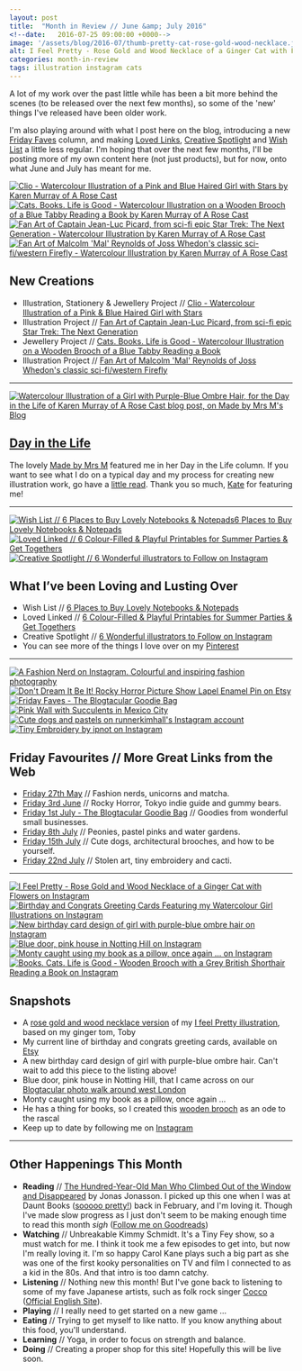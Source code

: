 ```yaml
---
layout: post
title:  "Month in Review // June &amp; July 2016"
<!--date:   2016-07-25 09:00:00 +0000-->
image: '/assets/blog/2016-07/thumb-pretty-cat-rose-gold-wood-necklace.jpg'
alt: I Feel Pretty - Rose Gold and Wood Necklace of a Ginger Cat with Flowers
categories: month-in-review
tags: illustration instagram cats
---
```


<p class="intro">A lot of my work over the past little while has been a bit more behind the scenes (to be released over the next few months), so some of the 'new' things I've released have been older work.</p>

I'm also playing around with what I post here on the blog, introducing a new [Friday Faves](/category/friday-favourites/) column, and making [Loved Links](/category/loved-links/), [Creative Spotlight](/category/creative-spotlight/) and [Wish List](/category/wish-list/) a little less regular. I'm hoping that over the next few months, I'll be posting more of my own content here (not just products), but for now, onto what June and July has meant for me.

<div class="row">
	<div class="col-md-6">
		<a href="/my-work/2016/06/04/clio-birthday-card-art-print-wooden-necklace-markdown.html" title="Clio - Watercolour Illustration of a Pink and Blue Haired Girl with Stars by Karen Murray of A Rose Cast"><img src="/assets/folio/portraits/clio-pink-blue-hair-birthday.jpg" alt="Clio - Watercolour Illustration of a Pink and Blue Haired Girl with Stars by Karen Murray of A Rose Cast" title="Clio - Watercolour Illustration of a Pink and Blue Haired Girl with Stars by Karen Murray of @arosecast"></a>
	</div>
	<div class="col-md-6">
		<a href="/my-work/2016/07/04/cats-books-life-is-good-wooden-brooch.html" title="Cats. Books. Life is Good - Watercolour Illustration on a Wooden Brooch of a Blue Tabby Reading a Book by Karen Murray of A Rose Cast"><img src="/assets/folio/wsb/illustration-books-cats-life-is-good.jpg" alt="Cats. Books. Life is Good - Watercolour Illustration on a Wooden Brooch of a Blue Tabby Reading a Book by Karen Murray of A Rose Cast" title="Cats. Books. Life is Good - Watercolour Illustration on a Wooden Brooch of a Blue Tabby Reading a Book by Karen Murray of @arosecast"></a>
	</div>
</div>
<div class="row">
	<div class="col-md-6">
		<a href="/my-work/2016/06/13/fanart-captain-picard-star-trek-tng.html" title="alt=Fan Art of Captain Jean-Luc Picard, from sci-fi epic Star Trek: The Next Generation - Watercolour Illustration by Karen Murray of A Rose Cast"><img src="/assets/folio/fanart/illustration-fanart-picard.jpg" alt="Fan Art of Captain Jean-Luc Picard, from sci-fi epic Star Trek: The Next Generation - Watercolour Illustration by Karen Murray of A Rose Cast" title="Fan Art of Captain Jean-Luc Picard, from sci-fi epic Star Trek: The Next Generation - Watercolour Illustration by Karen Murray of @arosecast"></a>
	</div>
	<div class="col-md-6">
		<a href="/my-work/2016/07/18/fanart-malcolm-reynolds-firefly.html" title="Fan Art of Malcolm 'Mal' Reynolds of Joss Whedon's classic sci-fi/western Firefly - Watercolour Illustration by Karen Murray of A Rose Cast"><img src="/assets/folio/fanart/illustration-fanart-mal-firefly.jpg" alt="Fan Art of Malcolm 'Mal' Reynolds of Joss Whedon's classic sci-fi/western Firefly - Watercolour Illustration by Karen Murray of A Rose Cast" title="Fan Art of Malcolm 'Mal' Reynolds of Joss Whedon's classic sci-fi/western Firefly - Watercolour Illustration by Karen Murray of @arosecast"></a>
	</div>
</div>

New Creations
---
+ Illustration, Stationery &amp; Jewellery Project // [Clio - Watercolour Illustration of a Pink &amp; Blue Haired Girl with Stars](/my-work/2016/06/04/clio-birthday-card-art-print-wooden-necklace-markdown.html)
+ Illustration Project // [Fan Art of Captain Jean-Luc Picard, from sci-fi epic Star Trek: The Next Generation](/my-work/2016/06/13/fanart-captain-picard-star-trek-tng.html)
+ Jewellery Project // [Cats. Books. Life is Good - Watercolour Illustration on a Wooden Brooch of a Blue Tabby Reading a Book](/my-work/2016/07/04/cats-books-life-is-good-wooden-brooch.html)
+ Illustration Project // [Fan Art of Malcolm 'Mal' Reynolds of Joss Whedon's classic sci-fi/western Firefly](/my-work/2016/07/18/fanart-malcolm-reynolds-firefly.html)

* * *

[![Watercolour Illustration of a Girl with Purple-Blue Ombre Hair, for the Day in the Life of Karen Murray of A Rose Cast blog post, on Made by Mrs M's Blog](/assets/blog/2016-07/day-in-the-life.jpg)](http://www.madebymrsm.co.uk/blog/2016/7/22/day-in-the-life-karen-murray-a-rose-cast "Day in the Life of Karen Murray of A Rose Cast, on Made by Mrs M's Blog")

[Day in the Life](http://www.madebymrsm.co.uk/blog/2016/7/22/day-in-the-life-karen-murray-a-rose-cast)
---
The lovely [Made by Mrs M](http://www.madebymrsm.co.uk) featured me in her Day in the Life column. If you want to see what I do on a typical day and my process for creating new illustration work, go have a [little read](http://www.madebymrsm.co.uk/blog/2016/7/22/day-in-the-life-karen-murray-a-rose-cast). Thank you so much, [Kate](http://www.madebymrsm.co.uk) for featuring me!

* * *

<div class="row">
	<div class="col-md-4">
		<a href="/wish-list/2016/07/20/6-places-to-buy-lovely-notebooks-notepads.html" title="Wish List // 6 Places to Buy Lovely Notebooks &amp; Notepads"><img src="/assets/blog/2016-07/wl-papiopress-notebooks.jpg" alt="Wish List // 6 Places to Buy Lovely Notebooks &amp; Notepads6 Places to Buy Lovely Notebooks &amp; Notepads" title="Wish List // 6 Places to Buy Lovely Notebooks &amp; Notepads"></a>
	</div>
	<div class="col-md-4">
		<a href="/loved-links/2016/06/08/6-colour-filled-playful-printables-for-summer-parties.html" title="Loved Linked // 6 Colour-Filled &amp; Playful Printables for Summer Parties &amp; Get Togethers"><img src="/assets/blog/2016-06/ll-free-printable-ice-cream-truck-gift-tags.jpg" alt="Loved Linked // 6 Colour-Filled &amp; Playful Printables for Summer Parties &amp; Get Togethers" title="Loved Linked // 6 Colour-Filled &amp; Playful Printables for Summer Parties &amp; Get Togethers"></a>
	</div>
	<div class="col-md-4">
		<a href="/creative-spotlight/2016/07/06/6-wonderful-illustrators-to-follow-on-instagram.html" title="Creative Spotlight // 6 Wonderful illustrators to Follow on Instagram"><img src="/assets/blog/2016-07/cs-instagram-illustrator-frannerd.jpg" alt="Creative Spotlight // 6 Wonderful illustrators to Follow on Instagram" title="Creative Spotlight // 6 Wonderful illustrators to Follow on Instagram"></a>
	</div>
</div>

What I’ve been Loving and Lusting Over
---
+ Wish List // [6 Places to Buy Lovely Notebooks &amp; Notepads](/wish-list/2016/07/20/6-places-to-buy-lovely-notebooks-notepads.html)
+ Loved Linked // [6 Colour-Filled &amp; Playful Printables for Summer Parties &amp; Get Togethers](/loved-links/2016/06/08/6-colour-filled-playful-printables-for-summer-parties.html)
+ Creative Spotlight // [6 Wonderful illustrators to Follow on Instagram](/creative-spotlight/2016/07/06/6-wonderful-illustrators-to-follow-on-instagram.html)
+ You can see more of the things I love over on my [Pinterest](http://pinterest.com/arosecast)

* * *

<div class="row">
	<div class="col-md-4">
		<a href="/friday-favourites/2016/05/27/friday-favourites.html" title="Friday Favourites // "><img src="/assets/blog/2016-05/ff-afashionnerd.jpg" alt="A Fashion Nerd on Instagram. Colourful and inspiring fashion photography" title="A Fashion Nerd on Instagram. Colourful and inspiring fashion photography"></a>
	</div>
	<div class="col-md-4">
		<a href="/friday-favourites/2016/06/03/friday-favourites.html" title="Friday Favourites // "><img src="/assets/blog/2016-06/ff-rocky-horror-picture-show-lapel-pin.jpg" alt="Don't Dream It Be It! Rocky Horror Picture Show Lapel Enamel Pin on Etsy" title="Don't Dream It Be It! Rocky Horror Picture Show Lapel Enamel Pin on Etsy"></a>
	</div>
	<div class="col-md-4">
		<a href="/friday-favourites/2016/07/01/friday-faves-blogtacular-goodie-bag.html" title="Friday Favourites //  The Blogtacular Goodie Bag"><img src="/assets/blog/2016-07/blogtacular-goodie-bag-friday-faves01.jpg" alt="Friday Faves - The Blogtacular Goodie Bag" title="Friday Faves - The Blogtacular Goodie Bag"></a>
	</div>
</div>

<div class="row">
	<div class="col-md-4">
		<a href="/friday-favourites/2016/07/08/friday-favourites.html" title="Friday Favourites // "><img src="/assets/blog/2016-07/ff-pink-wall-mexico-city.jpg" alt="Pink Wall with Succulents in Mexico City" title="Pink Wall with Succulents in Mexico City" title="Pink Wall with Succulents in Mexico City" title="Pink Wall with Succulents in Mexico City"></a>
	</div>
	<div class="col-md-4">
		<a href="/friday-favourites/2016/07/15/friday-favourites.html" title="Friday Favourites // "><img src="/assets/blog/2016-07/ff-instagram-runnerkimhall.jpg" alt="Cute dogs and pastels on runnerkimhall's Instagram account" title="Cute dogs and pastels on runnerkimhall's Instagram account"></a>
	</div>
	<div class="col-md-4">
		<a href="/friday-favourites/2016/07/22/friday-favourites.html" title="Friday Favourites // "><img src="/assets/blog/2016-07/ff-tiny-embroidery-ipnot-instagram.jpg" alt="Tiny Embroidery by ipnot on Instagram" title="Tiny Embroidery by ipnot on Instagram"></a>
	</div>
</div>

Friday Favourites // More Great Links from the Web
---
+ [Friday 27th May](/friday-favourites/2016/05/27/friday-favourites.html) // Fashion nerds, unicorns and matcha.
+ [Friday 3rd June](/friday-favourites/2016/06/03/friday-favourites.html) // Rocky Horror, Tokyo indie guide and gummy bears.
+ [Friday 1st July - The Blogtacular Goodie Bag](/friday-favourites/2016/07/01/friday-faves-blogtacular-goodie-bag.html) // Goodies from wonderful small businesses.
+ [Friday 8th July](/friday-favourites/2016/07/08/friday-favourites.html) // Peonies, pastel pinks and water gardens.
+ [Friday 15th July](/friday-favourites/2016/07/15/friday-favourites.html) // Cute dogs, architectural brooches, and how to be yourself.
+ [Friday 22nd July](/friday-favourites/2016/07/22/friday-favourites.html) // Stolen art, tiny embroidery and cacti.

* * *

<div class="row">
	<div class="col-md-4">
		<a href="https://www.instagram.com/p/BGpc4uwmFQ6/" title="I Feel Pretty - Rose Gold and Wood Necklace of a Ginger Cat with Flowers on Instagram"><img src="/assets/blog/2016-07/instagram-i-feel-pretty-wooden-necklace.jpg" alt="I Feel Pretty - Rose Gold and Wood Necklace of a Ginger Cat with Flowers on Instagram" title="I Feel Pretty - Rose Gold and Wood Necklace of a Ginger Cat with Flowers on Instagram"></a>
	</div>
	<div class="col-md-4">
		<a href="https://www.instagram.com/p/BHSuUvPDFmU/" title="Birthday and Congrats Greeting Cards Featuring my Watercolour Girl Illustrations on Instagram"><img src="/assets/blog/2016-07/instagram-greeting-cards.jpg" alt="Birthday and Congrats Greeting Cards Featuring my Watercolour Girl Illustrations on Instagram" title="Birthday and Congrats Greeting Cards Featuring my Watercolour Girl Illustrations on Instagram"></a>
	</div>
	<div class="col-md-4">
		<a href="https://www.instagram.com/p/BH1jqivjcAz/" title="New birthday card design of girl with purple-blue ombre hair on Instagram"><img src="/assets/blog/2016-07/instagram-birthday-card.jpg" alt="New birthday card design of girl with purple-blue ombre hair on Instagram" title="New birthday card design of girl with purple-blue ombre hair on Instagram"></a>
	</div>
</div>
<div class="row">
	<div class="col-md-4">
		<a href="https://www.instagram.com/p/BGySJ6pGFfp/" title="Blue door, pink house in Notting Hill on Instagram"><img src="/assets/blog/2016-07/instagram-pink-house-blue-door-notting-hill.jpg" alt="Blue door, pink house in Notting Hill on Instagram" title="Blue door, pink house in Notting Hill on Instagram"></a>
	</div>
	<div class="col-md-4">
		<a href="https://www.instagram.com/p/BH5GaJXjgn2/" title="Monty caught using my book as a pillow, once again &hellip; on Instagram"><img src="/assets/blog/2016-07/instagram-monty-book.jpg" alt="Monty caught using my book as a pillow, once again &hellip; on Instagram" title="Monty caught using my book as a pillow, once again &hellip; on Instagram"></a>
	</div>
	<div class="col-md-4">
		<a href="https://www.instagram.com/p/BHfn6ZKDuUP/" title="Books. Cats. Life is Good - Wooden Brooch with a Grey British Shorthair Reading a Book on Instagram"><img src="/assets/blog/2016-07/instagram-books-cats-wooden-brooch.jpg" alt="Books. Cats. Life is Good - Wooden Brooch with a Grey British Shorthair Reading a Book on Instagram" title="Books. Cats. Life is Good - Wooden Brooch with a Grey British Shorthair Reading a Book on Instagram"></a>
	</div>
</div>

Snapshots
---
+ A [rose gold and wood necklace version](https://www.etsy.com/listing/257820045/walnut-wood-brooch-or-rose-gold-necklace) of my [I feel Pretty illustration](/my-work/2016/01/12/i-feel-pretty-ginger-cat.html), based on my ginger tom, Toby
+ My current line of birthday and congrats greeting cards, available on [Etsy](https://www.etsy.com/listing/288123381/portrait-greeting-cards-for-celebrations)
+ A new birthday card design of girl with purple-blue ombre hair. Can't wait to add this piece to the listing above!
+ Blue door, pink house in Notting Hill, that I came across on our [Blogtacular photo walk around west London](/freebie/2016/06/27/blogtacular-photowalk-notting-hill-pastel-house-wallpaper.html)
+ Monty caught using my book as a pillow, once again &hellip;
+ He has a thing for books, so I created this [wooden brooch](https://www.etsy.com/listing/257924788/walnut-wood-brooch-with-illustration-of) as an ode to the rascal
+ Keep up to date by following me on [Instagram](http://instagram.com/arosecast)

* * *

Other Happenings This Month
---
+ <strong>Reading</strong> // [The Hundred-Year-Old Man Who Climbed Out of the Window and Disappeared](https://www.goodreads.com/book/show/13486632-the-hundred-year-old-man-who-climbed-out-of-the-window-and-disappeared)
by Jonas Jonasson. I picked up this one when I was at Daunt Books ([sooooo pretty!](https://www.instagram.com/p/BCIh81AmFfy/)) back in February, and I'm loving it. Though I've made slow progress as I just don't seem to be making enough time to read this month *sigh* ([Follow me on Goodreads](https://www.goodreads.com/user/show/1680658-karen-murray))
+ <strong>Watching</strong> // Unbreakable Kimmy Schmidt. It's a Tiny Fey show, so a must watch for me. I think it took me a few episodes to get into, but now I'm really loving it. I'm so happy Carol Kane plays such a big part as she was one of the first kooky personalities on TV and film I connected to as a kid in the 80s. And that intro is too damn catchy.
+ <strong>Listening</strong> // Nothing new this month! But I've gone back to listening to some of my fave Japanese artists, such as folk rock singer [Cocco](http://v.youku.com/v_show/id_XMTc1NjA0ODk2.html) ([Official English Site](http://www.cocco.co.jp/english/)).
+ <strong>Playing</strong> // I really need to get started on a new game &hellip;
+ <strong>Eating</strong> // Trying to get myself to like natto. If you know anything about this food, you'll understand.
+ <strong>Learning</strong> // Yoga, in order to focus on strength and balance.
+ <strong>Doing</strong> // Creating a proper shop for this site! Hopefully this will be live soon.
